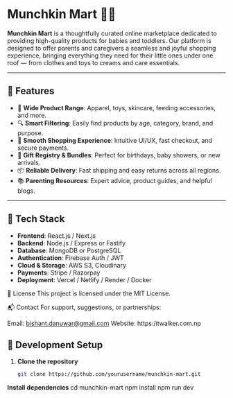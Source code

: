 # Munchkin Mart 👶🛒

**Munchkin Mart** is a thoughtfully curated online marketplace dedicated to providing high-quality products for babies and toddlers. Our platform is designed to offer parents and caregivers a seamless and joyful shopping experience, bringing everything they need for their little ones under one roof — from clothes and toys to creams and care essentials.

---

## 🌟 Features

- 🧸 **Wide Product Range**: Apparel, toys, skincare, feeding accessories, and more.
- 🔍 **Smart Filtering**: Easily find products by age, category, brand, and purpose.
- 🛒 **Smooth Shopping Experience**: Intuitive UI/UX, fast checkout, and secure payments.
- 🎁 **Gift Registry & Bundles**: Perfect for birthdays, baby showers, or new arrivals.
- 📦 **Reliable Delivery**: Fast shipping and easy returns across all regions.
- 📚 **Parenting Resources**: Expert advice, product guides, and helpful blogs.

---

## 🚀 Tech Stack

- **Frontend**: React.js / Next.js  
- **Backend**: Node.js / Express or Fastify  
- **Database**: MongoDB or PostgreSQL  
- **Authentication**: Firebase Auth / JWT  
- **Cloud & Storage**: AWS S3, Cloudinary  
- **Payments**: Stripe / Razorpay  
- **Deployment**: Vercel / Netlify / Render / Docker

📄 License
This project is licensed under the MIT License.

📬 Contact
For support, suggestions, or partnerships:

Email: bishant.danuwar@gmail.com
Website: https:/itwalker.com.np

## 🧪 Development Setup

1. **Clone the repository**
   ```bash
   git clone https://github.com/yourusername/munchkin-mart.git

**Install dependencies**
cd munchkin-mart
npm install
npm run dev
